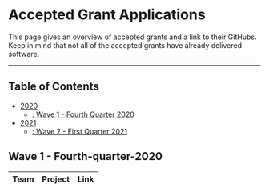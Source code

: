 # Accepted Grant Applications <!-- omit in toc -->

This page gives an overview of accepted grants and a link to their GitHubs. Keep in mind that not all of the accepted grants have already delivered software.

---

## Table of Contents <!-- omit in toc -->

- [2020](#2020)
  - [: Wave 1 - Fourth Quarter 2020](#wave-1---Fourth-quarter-2020)
- [2021](#2021)
  - [: Wave 2 - First Quarter 2021](#wave-2---first-quarter-2021)

##  Wave 1 - Fourth-quarter-2020

| Team | Project | Link |
| --- | --- | --- |
